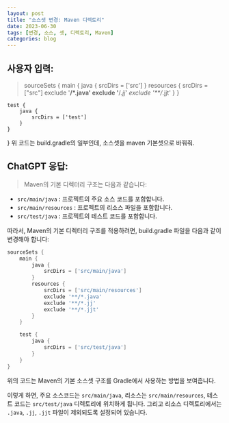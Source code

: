```yaml
---
layout: post
title: "소스셋 변경: Maven 디렉토리"
date: 2023-06-30
tags: [변경, 소스, 셋, 디렉토리, Maven]
categories: blog
---
```


## 사용자 입력:
> sourceSets {
    main {
         java {
            srcDirs = ['src']
         }
         resources {
             srcDirs = ["src"]
             exclude '**/*.java'
             exclude '**/*.jj'
			 exclude '**/*.jjt'
         }
    }

    test {
        java {
            srcDirs = ['test']
        }
    }
}  위 코드는 build.gradle의 일부인데, 소스셋을 maven 기본셋으로 바꿔줘.

## ChatGPT 응답:
> Maven의 기본 디렉터리 구조는 다음과 같습니다:

- `src/main/java` : 프로젝트의 주요 소스 코드를 포함합니다.
- `src/main/resources` : 프로젝트의 리소스 파일을 포함합니다.
- `src/test/java` : 프로젝트의 테스트 코드를 포함합니다.

따라서, Maven의 기본 디렉터리 구조를 적용하려면, build.gradle 파일을 다음과 같이 변경해야 합니다:

```groovy
sourceSets {
    main {
        java {
            srcDirs = ['src/main/java']
        }
        resources {
            srcDirs = ['src/main/resources']
            exclude '**/*.java'
            exclude '**/*.jj'
            exclude '**/*.jjt'
        }
    }

    test {
        java {
            srcDirs = ['src/test/java']
        }
    }
}
```

위의 코드는 Maven의 기본 소스셋 구조를 Gradle에서 사용하는 방법을 보여줍니다. 

이렇게 하면, 주요 소스코드는 `src/main/java`, 리소스는 `src/main/resources`, 테스트 코드는 `src/test/java` 디렉토리에 위치하게 됩니다. 그리고 리소스 디렉토리에서는 `.java`, `.jj`, `.jjt` 파일이 제외되도록 설정되어 있습니다.

